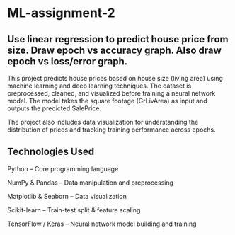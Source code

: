 # ML-assignment-2

## Use linear regression to predict house price from size. Draw epoch vs accuracy graph. Also draw epoch vs loss/error graph.

This project predicts house prices based on house size (living area) using machine learning and deep learning techniques. The dataset is preprocessed, cleaned, and visualized before training a neural network model. The model takes the square footage (GrLivArea) as input and outputs the predicted SalePrice.

The project also includes data visualization for understanding the distribution of prices and tracking training performance across epochs.

## Technologies Used

Python – Core programming language

NumPy & Pandas – Data manipulation and preprocessing

Matplotlib & Seaborn – Data visualization

Scikit-learn – Train-test split & feature scaling

TensorFlow / Keras – Neural network model building and training
